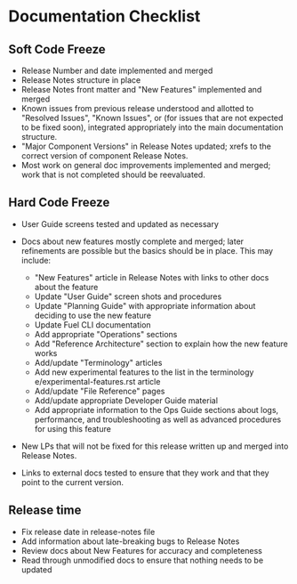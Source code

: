 
Documentation Checklist
=======================

Soft Code Freeze
----------------

- Release Number and date implemented and merged
- Release Notes structure in place
- Release Notes front matter and "New Features" implemented and merged
- Known issues from previous release understood and allotted
  to "Resolved Issues", "Known Issues", or (for issues that are not
  expected to be fixed soon), integrated appropriately into the main
  documentation structure.
- "Major Component Versions" in Release Notes updated; xrefs to
  the correct version of component Release Notes.
- Most work on general doc improvements implemented and merged;
  work that is not completed should be reevaluated.

Hard Code Freeze
----------------

- User Guide screens tested and updated as necessary
- Docs about new features mostly complete and merged;
  later refinements are possible but the basics should be in place.
  This may include:

  - "New Features" article in Release Notes
    with links to other docs about the feature
  - Update "User Guide" screen shots and procedures
  - Update "Planning Guide" with appropriate information about
    deciding to use the new feature
  - Update Fuel CLI documentation
  - Add appropriate "Operations" sections
  - Add "Reference Architecture" section to explain how the
    new feature works
  - Add/update "Terminology" articles
  - Add new experimental features to the list in
    the terminology e/experimental-features.rst article
  - Add/update "File Reference" pages
  - Add/update appropriate Developer Guide material
  - Add appropriate information to the Ops Guide sections
    about logs, performance, and troubleshooting
    as well as advanced procedures for using this feature

- New LPs that will not be fixed for this release written up
  and merged into Release Notes.
- Links to external docs tested to ensure that they work
  and that they point to the current version.

Release time
------------

- Fix release date in release-notes file
- Add information about late-breaking bugs to Release Notes
- Review docs about New Features for accuracy and completeness
- Read through unmodified docs to ensure that nothing needs
  to be updated

